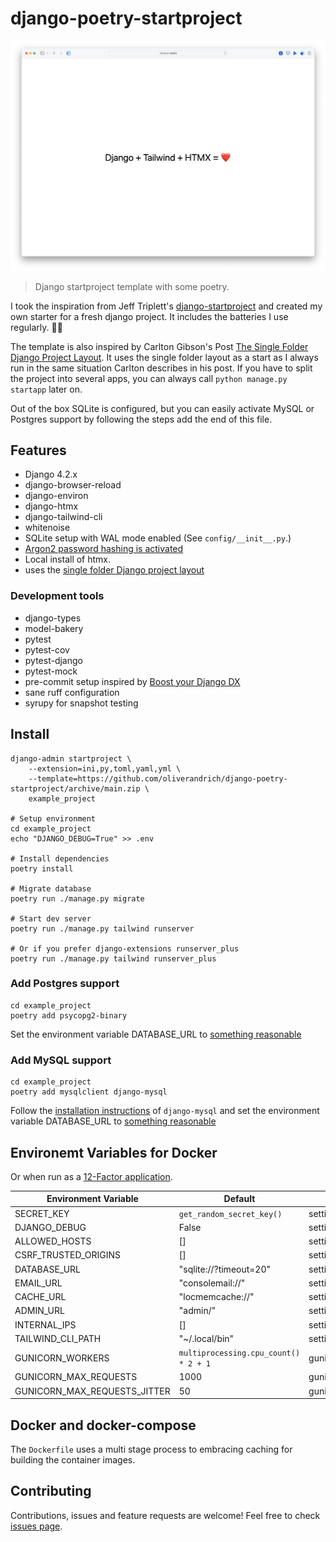 # django-poetry-startproject

![Screenshot of the landing page](docs/landingpage.png)

> Django startproject template with some poetry.

I took the inspiration from Jeff Triplett's [django-startproject](https://github.com/jefftriplett/django-startproject) and created my own starter for a fresh django project. It includes the batteries I use regularly. 🤷‍♂️

The template is also inspired by Carlton Gibson's Post [The Single Folder Django Project Layout](https://noumenal.es/notes/django/single-folder-layout/). It uses the single folder layout as a start as I always run in the same situation Carlton describes in his post. If you have to split the project into several apps, you can always call `python manage.py startapp` later on.

Out of the box SQLite is configured, but you can easily activate MySQL or Postgres support by following the steps add the end of this file.

## Features

- Django 4.2.x
- django-browser-reload
- django-environ
- django-htmx
- django-tailwind-cli
- whitenoise
- SQLite setup with WAL mode enabled (See `config/__init__.py`.)
- [Argon2 password hashing is activated](https://docs.djangoproject.com/en/4.1/topics/auth/passwords/)
- Local install of htmx.
- uses the [single folder Django project layout](https://noumenal.es/notes/django/single-folder-layout/)

### Development tools

- django-types
- model-bakery
- pytest
- pytest-cov
- pytest-django
- pytest-mock
- pre-commit setup inspired by [Boost your Django DX](https://adamchainz.gumroad.com/l/byddx)
- sane ruff configuration
- syrupy for snapshot testing

## Install

```shell
django-admin startproject \
    --extension=ini,py,toml,yaml,yml \
    --template=https://github.com/oliverandrich/django-poetry-startproject/archive/main.zip \
    example_project

# Setup environment
cd example_project
echo "DJANGO_DEBUG=True" >> .env

# Install dependencies
poetry install

# Migrate database
poetry run ./manage.py migrate

# Start dev server
poetry run ./manage.py tailwind runserver

# Or if you prefer django-extensions runserver_plus
poetry run ./manage.py tailwind runserver_plus

```

### Add Postgres support

```shell
cd example_project
poetry add psycopg2-binary
```

Set the environment variable DATABASE_URL to [something reasonable](https://django-environ.readthedocs.io/en/latest/types.html#environ-env-db-url)

### Add MySQL support

```shell
cd example_project
poetry add mysqlclient django-mysql
```

Follow the [installation instructions](https://django-mysql.readthedocs.io/en/latest/installation.html#id1) of `django-mysql` and set the environment variable DATABASE_URL to [something reasonable](https://django-environ.readthedocs.io/en/latest/types.html#environ-env-db-url)

## Environemt Variables for Docker

Or when run as a [12-Factor application](https://12factor.net).

| Environment Variable         | Default                               | Location         |
| ---------------------------- | ------------------------------------- | ---------------- |
| SECRET_KEY                   | `get_random_secret_key()`             | settings.py      |
| DJANGO_DEBUG                 | False                                 | settings.py      |
| ALLOWED_HOSTS                | []                                    | settings.py      |
| CSRF_TRUSTED_ORIGINS         | []                                    | settings.py      |
| DATABASE_URL                 | "sqlite://?timeout=20"                | settings.py      |
| EMAIL_URL                    | "consolemail://"                      | settings.py      |
| CACHE_URL                    | "locmemcache://"                      | settings.py      |
| ADMIN_URL                    | "admin/"                              | settings.py      |
| INTERNAL_IPS                 | []                                    | settings.py      |
| TAILWIND_CLI_PATH            | "~/.local/bin"                        | settings.py      |
| GUNICORN_WORKERS             | `multiprocessing.cpu_count() * 2 + 1` | gunicorn.conf.py |
| GUNICORN_MAX_REQUESTS        | 1000                                  | gunicorn.conf.py |
| GUNICORN_MAX_REQUESTS_JITTER | 50                                    | gunicorn.conf.py |

## Docker and docker-compose

The `Dockerfile` uses a multi stage process to embracing caching for building the container images.

## Contributing

Contributions, issues and feature requests are welcome!
Feel free to check [issues page](https://github.com/oliverandrich/django-poetry-startproject/issues).
